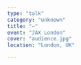 ```yaml
---
type: "talk"
category: "unknown"
title: "—"
event: "JAX London"
cover: "audience.jpg"
location: "London, UK"

---
```

